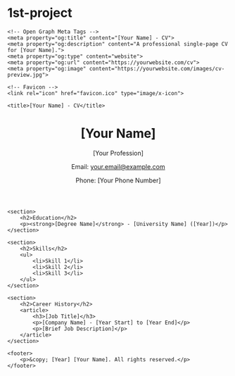 # 1st-project

<!DOCTYPE html>
<html lang="en">
<head>
    <meta charset="UTF-8">
    <meta name="viewport" content="width=device-width, initial-scale=1.0">
    <meta name="description" content="A professional single-page CV for [Your Name].">
    <meta name="keywords" content="CV, Resume, [Your Name], Web Developer, Designer">
    <meta name="author" content="[Your Name]">

    <!-- Open Graph Meta Tags -->
    <meta property="og:title" content="[Your Name] - CV">
    <meta property="og:description" content="A professional single-page CV for [Your Name].">
    <meta property="og:type" content="website">
    <meta property="og:url" content="https://yourwebsite.com/cv">
    <meta property="og:image" content="https://yourwebsite.com/images/cv-preview.jpg">

    <!-- Favicon -->
    <link rel="icon" href="favicon.ico" type="image/x-icon">
    
    <title>[Your Name] - CV</title>
</head>
<body>
    <header>
        <h1>[Your Name]</h1>
        <p>[Your Profession]</p>
        <p>Email: <a href="mailto:your.email@example.com">your.email@example.com</a></p>
        <p>Phone: [Your Phone Number]</p>
    </header>

    <section>
        <h2>Education</h2>
        <p><strong>[Degree Name]</strong> - [University Name] ([Year])</p>
    </section>

    <section>
        <h2>Skills</h2>
        <ul>
            <li>Skill 1</li>
            <li>Skill 2</li>
            <li>Skill 3</li>
        </ul>
    </section>

    <section>
        <h2>Career History</h2>
        <article>
            <h3>[Job Title]</h3>
            <p>[Company Name] - [Year Start] to [Year End]</p>
            <p>[Brief Job Description]</p>
        </article>
    </section>

    <footer>
        <p>&copy; [Year] [Your Name]. All rights reserved.</p>
    </footer>
</body>
</html>
